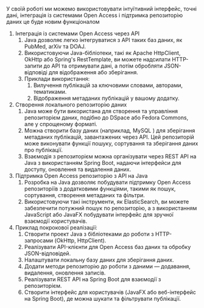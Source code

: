 У своїй роботі ми можемо використовувати інтуїтивний інтерфейс, точні дані, інтеграція із системами Open Access і підтримка репозиторію даних це буде новим функціоналом
1. Інтеграція із системами Open Access через API 
   1. Java дозволяє легко інтегруватися з API таких баз даних, як PubMed, arXiv та DOAJ. 
   2. Використовуючи Java-бібліотеки, такі як Apache HttpClient, OkHttp або Spring's RestTemplate, ви можете надсилати HTTP-запити до API та отримувати дані, а потім обробляти JSON-відповіді для відображення або зберігання. 
   3. Приклади використання:
      1. Вилучення публікацій за ключовими словами, авторами, тематиками. 
      2. Відображення метаданих публікацій у вашому додатку.
2. Створення локального репозиторію даних 
   1. Java може бути використана для створення та управління репозиторієм даних, подібно до DSpace або Fedora Commons, але у спрощеному форматі. 
   2. Можна створити базу даних (наприклад, MySQL ) для зберігання метаданих публікацій, завантажених через API. Цей репозиторій може виконувати функції пошуку, сортування та зберігання даних про публікації. 
   3. Взаємодія з репозиторієм можна організувати через REST API на Java з використанням Spring Boot, надаючи інтерфейси для доступу, оновлення та видалення даних.
3. Підтримка Open Access репозиторію з API на Java
   1. Розробка на Java дозволяє побудувати підтримку Open Access репозиторіїв з додатковими функціями, такими як пошук, сортування, створення метаданих та фільтри.
   2. Використовуючи такі інструменти, як ElasticSearch, ви можете забезпечити потужний пошук по репозиторію, а з використанням JavaScript або JavaFX побудувати інтерфейс для зручної взаємодії користувачів.
4. Приклад покрокової реалізації:
   1.  Створити проект Java з бібліотеками до роботи з HTTP-запросами (OkHttp, HttpClient).
   2.  Реалізувати API-клієнти для Open Access баз даних та обробку JSON-відповідей. 
   3.  Налаштувати локальну базу даних для зберігання даних.
   4.  Додати методи репозиторію до роботи з даними — додавання, видалення, оновлення записів.
   5.  Реалізувати REST API на Spring Boot для взаємодії з репозиторієм. 
   6.  Створити інтерфейс для користувачів (JavaFX або веб-інтерфейс на Spring Boot), де можна шукати та фільтрувати публікації.
